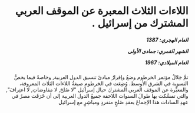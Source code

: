 <h1 dir="rtl">اللاءات الثلاث المعبرة عن الموقف العربي المشترك من إسرائيل .</h1>

<h5 dir="rtl">العام الهجري:  1387

الشهر القمري: جمادى الأولى

العام الميلادي: 1967</h5>

<p dir="rtl">تمَّ خِلالُ مؤتمر الخرطوم وضعُ وإقرارُ مبادئ تنسيق الدول العربية, وخاصةً فيما يخصُّ التسوية في الشرق الأوسط. وُضِعَت في الخرطومِ صيغةُ اللاءات الثلاث المعروفة، والمعبِّرة عن الموقف العربي المشتركِ حيال إسرائيل "لا صُلحَ, لا مفاوضاتِ, لا اعتِرافَ", والتي تمسَّكت بها طوالَ السنوات اللاحقة جميعُ الدول العربية إلى أن خَرَقَت مصرُ في عهدِ السادات هذا الإجماعَ بعقدِ صُلحٍ منفردٍ ومباشِرٍ مع إسرائيل</p></br>
